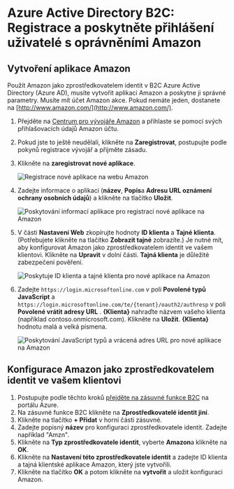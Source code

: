 <properties
    pageTitle="Azure Active Directory B2C: Konfigurace Amazon | Microsoft Azure"
    description="Poskytnutí registrace přihlašování a zákazníkům s účty Amazon v aplikacích zabezpečeným službou Azure Active Directory B2C."
    services="active-directory-b2c"
    documentationCenter=""
    authors="swkrish"
    manager="mbaldwin"
    editor="bryanla"/>

<tags
    ms.service="active-directory-b2c"
    ms.workload="identity"
    ms.tgt_pltfrm="na"
    ms.devlang="na"
    ms.topic="article"
    ms.date="07/24/2016"
    ms.author="swkrish"/>

# <a name="azure-active-directory-b2c-provide-sign-up-and-sign-in-to-consumers-with-amazon-accounts"></a>Azure Active Directory B2C: Registrace a poskytněte přihlášení uživatelé s oprávněními Amazon

## <a name="create-an-amazon-application"></a>Vytvoření aplikace Amazon

Použít Amazon jako zprostředkovatelem identit v B2C Azure Active Directory (Azure AD), musíte vytvořit aplikaci Amazon a poskytne ji správné parametry. Musíte mít účet Amazon akce. Pokud nemáte jeden, dostanete na [http://www.amazon.com/](http://www.amazon.com/).

1. Přejděte na [Centrum pro vývojáře Amazon](https://login.amazon.com/) a přihlaste se pomocí svých přihlašovacích údajů Amazon účtu.
2. Pokud jste to ještě neudělali, klikněte na **Zaregistrovat**, postupujte podle pokynů registrace vývojář a přijměte zásadu.
3. Klikněte na **zaregistrovat nové aplikace**.

    ![Registrace nové aplikace na webu Amazon](./media/active-directory-b2c-setup-amzn-app/amzn-new-app.png)

4. Zadejte informace o aplikaci (**název**, **Popis**a **Adresu URL oznámení ochrany osobních údajů**) a klikněte na tlačítko **Uložit**.

    ![Poskytování informací aplikace pro registraci nové aplikace na Amazon](./media/active-directory-b2c-setup-amzn-app/amzn-register-app.png)

5. V části **Nastavení Web** zkopírujte hodnoty **ID klienta** a **Tajné klienta**. (Potřebujete klikněte na tlačítko **Zobrazit tajné** zobrazíte.) Je nutné mít, aby konfigurovat Amazon jako zprostředkovatelem identit ve vašem klientovi. Klikněte na **Upravit** v dolní části. **Tajná klienta** je důležité zabezpečení pověření.

    ![Poskytuje ID klienta a tajné klienta pro nové aplikace na Amazon](./media/active-directory-b2c-setup-amzn-app/amzn-client-secret.png)

6. Zadejte `https://login.microsoftonline.com` v poli **Povolené typů JavaScript** a `https://login.microsoftonline.com/te/{tenant}/oauth2/authresp` v poli **Povolené vrátit adresy URL** . **{Klienta}** nahraďte názvem vašeho klienta (například contoso.onmicrosoft.com). Klikněte na **Uložit**. **{Klienta}** hodnotu malá a velká písmena.

    ![Poskytování JavaScript typů a vrácená adres URL pro nové aplikace na Amazon](./media/active-directory-b2c-setup-amzn-app/amzn-urls.png)

## <a name="configure-amazon-as-an-identity-provider-in-your-tenant"></a>Konfigurace Amazon jako zprostředkovatelem identit ve vašem klientovi

1. Postupujte podle těchto kroků [přejděte na zásuvné funkce B2C](active-directory-b2c-app-registration.md#navigate-to-the-b2c-features-blade) na portálu Azure.
2. Na zásuvné funkce B2C klikněte na **Zprostředkovatelé identit jiní**.
3. Klikněte na tlačítko **+ Přidat** v horní části zásuvné.
4. Zadejte popisný **název** pro konfiguraci zprostředkovatele identit. Zadejte například "Amzn".
5. Klikněte na **Typ zprostředkovatele identit**, vyberte **Amazon**a klikněte na **OK**.
6. Klikněte na **Nastavení této zprostředkovatele identit** a zadejte ID klienta a tajná klientské aplikace Amazon, který jste vytvořili.
7. Klikněte na tlačítko **OK** a potom klikněte na **vytvořit** a uložit konfiguraci Amazon.
